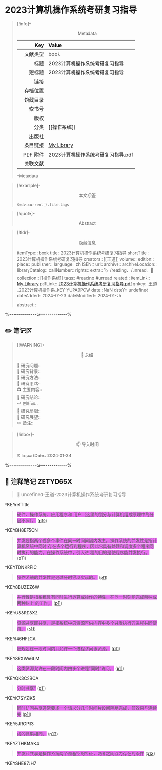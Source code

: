 # 2023计算机操作系统考研复习指导
> [!info]+ <center>Metadata</center>
> 
> |<div style="width: 5em">Key</div>|Value|
> |--:|:--|
> |文献类型|book|
> |标题|2023计算机操作系统考研复习指导|
> |短标题|2023计算机操作系统考研复习指导|
> |链接||
> |存档位置||
> |馆藏目录||
> |索书号||
> |版权||
> |分类|[[操作系统]]|
> |出版社||
> |条目链接|[My Library](zotero://select/library/items/YUPA9PCW)|
> |PDF 附件|[2023计算机操作系统考研复习指导.pdf](zotero://open-pdf/library/items/ZETYD65X)|
> |关联文献||
> ^Metadata

> [!example]- <center>本文标签</center>
> 
> `$=dv.current().file.tags`

> [!quote]- <center>Abstract</center>
> 
> 

> [!tldr]- <center>隐藏信息</center>
> 
> itemType:: book
> title:: 2023计算机操作系统考研复习指导
> shortTitle:: 2023计算机操作系统考研复习指导
> creators:: [[王道]]
> volume:: 
> edition:: 
> place:: 
> publisher:: 
> language:: zh
> ISBN:: 
> url:: 
> archive:: 
> archiveLocation:: 
> libraryCatalog:: 
> callNumber:: 
> rights:: 
> extra:: 🏷️ /reading、/unread、📒
> collection:: [[操作系统]]
> tags:: #reading #unread 
> related:: 
> itemLink:: [My Library](zotero://select/library/items/YUPA9PCW)
> pdfLink:: [2023计算机操作系统考研复习指导.pdf](zotero://open-pdf/library/items/ZETYD65X)
> qnkey:: 王道_2023计算机操作系_KEY-YUPA9PCW
> date:: NaN
> dateY:: undefined
> dateAdded:: 2024-01-23
> dateModified:: 2024-01-25
> 
> abstract:: 


%--------------ω--------------%

## ✏️ 笔记区

> [!WARNING]+ <center>🐣 总结</center>  
>
>🎯 研究问题::  
>🔎 研究背景::  
>🚀 研究方法::  
>🐔 研究思路::  
>📺 主要内容::  
>🎉 研究结论::  
>🗝️ 创新点::  
>💩 研究局限::  
>🐾 研究展望::  
>✏️ 备注::  

> [!inbox]- <center>📫 导入时间</center>
>
> ⏰ importDate:: 2024-01-24

%--------------ω--------------%

## 📝 注释笔记 ZETYD65X

> <span style="font-size: 15px;color: gray">📍 undefined-王道-2023计算机操作系统考研复习指导</span>

^KEYrefTitle

> <span class="highlight" style="background-color: #e56eee">硬件、操作系统、应用程序和 用户（这里的划分与计算机组成原理中的分层不同）。</span> ([p10](zotero://open-pdf/library/items/ZETYD65X?page=10&annotation=BH8EF5CN))

^KEYBH8EF5CN

> <span class="highlight" style="background-color: #e56eee">并发是指两个或多个事件在同一时间间隔内发生。操作系统的并发性是指计算机系统中同时 存在多个运行的程序，因此它具有处理和调度多个程序同时执行的能力。在操作系统中，引入进 程的目的是使程序能并发执行。</span> ([p11](zotero://open-pdf/library/items/ZETYD65X?page=11&annotation=TDNKRFIC))

^KEYTDNKRFIC

> <span class="highlight" style="background-color: #e56eee">操作系统的并发性是通过分时得以实现的。</span> ([p11](zotero://open-pdf/library/items/ZETYD65X?page=11&annotation=8BUZDZ6W))

^KEY8BUZDZ6W

> <span class="highlight" style="background-color: #e56eee">并行性是指系统具有同时进行运算或操作的特性，在同一时刻能完成两种或两种以上 的工作。</span> ([p11](zotero://open-pdf/library/items/ZETYD65X?page=11&annotation=US3RD3X2))

^KEYUS3RD3X2

> <span class="highlight" style="background-color: #e56eee">资源共享即共享，是指系统中的资源可供内存中多个并发执行的进程共同使用。</span> ([p11](zotero://open-pdf/library/items/ZETYD65X?page=11&annotation=I46HFLCA))

^KEYI46HFLCA

> <span class="highlight" style="background-color: #e56eee">应规定在一段时间内只允许一个进程访问该资源。</span> ([p11](zotero://open-pdf/library/items/ZETYD65X?page=11&annotation=8RXWA6LM))

^KEY8RXWA6LM

> <span class="highlight" style="background-color: #e56eee">这类资源允许在一段时间内由多个进程”同时“访问。</span> ([p11](zotero://open-pdf/library/items/ZETYD65X?page=11&annotation=QK3CSBCA))

^KEYQK3CSBCA

> <span class="highlight" style="background-color: #e56eee">分时共享”</span> ([p11](zotero://open-pdf/library/items/ZETYD65X?page=11&annotation=K7SYZIK5))

^KEYK7SYZIK5

> <span class="highlight" style="background-color: #e56eee">同时访问共享通常要求一个请求分几个时间片段间隔地完成，其效果与连续完</span> ([p11](zotero://open-pdf/library/items/ZETYD65X?page=11&annotation=5JRGPII3))

^KEY5JRGPII3

> <span class="highlight" style="background-color: #e56eee">成的效果相同。</span> ([p12](zotero://open-pdf/library/items/ZETYD65X?page=12&annotation=ZTHKMAK4))

^KEYZTHKMAK4

> <span class="highlight" style="background-color: #e56eee">井发和共享是操作系统两个亟基空的特征，两者之间互为存在的条件</span> ([p12](zotero://open-pdf/library/items/ZETYD65X?page=12&annotation=SHE87JH7))

^KEYSHE87JH7

